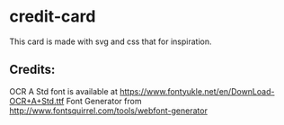 # credit-card
This card is made with svg and css that for inspiration.

Credits:
---------------
OCR A Std font is available at https://www.fontyukle.net/en/DownLoad-OCR+A+Std.ttf
Font Generator from http://www.fontsquirrel.com/tools/webfont-generator
